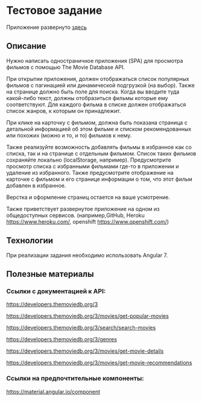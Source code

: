 # Тестовое задание

Приложение развернуто [здесь](https://alexandrdrakon.github.io/films)

## Описание

Нужно написать одностраничное приложения (SPA) для просмотра фильмов с помощью The Movie Database API.

При открытии приложения, должен отображаться список популярных фильмов с пагинацией или динамической подгрузкой (на выбор). Также на странице должно быть поле для поиска. Когда вы вводите туда какой-либо текст, должны отобразиться фильмы которые ему соответствуют. Для каждого фильма в списке должен отображаться список жанров, к которым он принадлежит.

При клике на карточку с фильмом, должна быть показана страница с детальной информацией об этом фильме и списком рекомендованных или похожих (можно и то, и то) фильмов к нему.

Также реализуйте возможность добавлять фильмы в избранное как со списка, так и на странице с отдельным фильмом. Список таких фильмов сохраняйте локально (localStorage, например). Предусмотрите просмотр списка с избранными фильмами где-то в приложении и удаление из избранного. Также предусмотрите отображение на карточке с фильмом и его странице информации о том, что этот фильм добавлен в избранное.

Верстка и оформление страниц остается на ваше усмотрение.

Также приветствует развернутое приложение на одном из общедоступных сервисов.
(например,GitHub, Heroku https://www.heroku.com/, openshift https://www.openshift.com/)

## Технологии

При реализации задания необходимо использовать Angular 7.

## Полезные материалы

### Ссылки с документацией к API:

https://developers.themoviedb.org/3

https://developers.themoviedb.org/3/movies/get-popular-movies

https://developers.themoviedb.org/3/search/search-movies

https://developers.themoviedb.org/3/genres

https://developers.themoviedb.org/3/movies/get-movie-details

https://developers.themoviedb.org/3/movies/get-movie-recommendations

### Ссылки на предпочтительные компоненты:

https://material.angular.io/component
